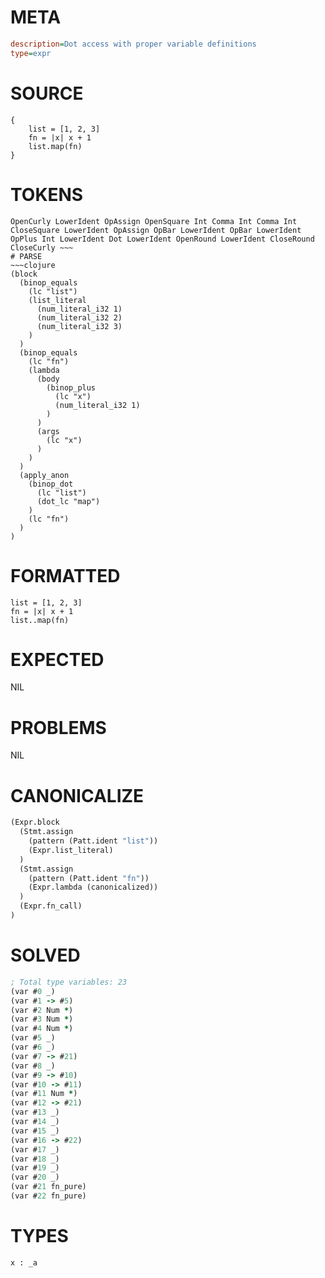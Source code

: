 # META
~~~ini
description=Dot access with proper variable definitions
type=expr
~~~
# SOURCE
~~~roc
{
    list = [1, 2, 3]
    fn = |x| x + 1
    list.map(fn)
}
~~~
# TOKENS
~~~text
OpenCurly LowerIdent OpAssign OpenSquare Int Comma Int Comma Int CloseSquare LowerIdent OpAssign OpBar LowerIdent OpBar LowerIdent OpPlus Int LowerIdent Dot LowerIdent OpenRound LowerIdent CloseRound CloseCurly ~~~
# PARSE
~~~clojure
(block
  (binop_equals
    (lc "list")
    (list_literal
      (num_literal_i32 1)
      (num_literal_i32 2)
      (num_literal_i32 3)
    )
  )
  (binop_equals
    (lc "fn")
    (lambda
      (body
        (binop_plus
          (lc "x")
          (num_literal_i32 1)
        )
      )
      (args
        (lc "x")
      )
    )
  )
  (apply_anon
    (binop_dot
      (lc "list")
      (dot_lc "map")
    )
    (lc "fn")
  )
)
~~~
# FORMATTED
~~~roc
list = [1, 2, 3]
fn = |x| x + 1
list..map(fn)
~~~
# EXPECTED
NIL
# PROBLEMS
NIL
# CANONICALIZE
~~~clojure
(Expr.block
  (Stmt.assign
    (pattern (Patt.ident "list"))
    (Expr.list_literal)
  )
  (Stmt.assign
    (pattern (Patt.ident "fn"))
    (Expr.lambda (canonicalized))
  )
  (Expr.fn_call)
)
~~~
# SOLVED
~~~clojure
; Total type variables: 23
(var #0 _)
(var #1 -> #5)
(var #2 Num *)
(var #3 Num *)
(var #4 Num *)
(var #5 _)
(var #6 _)
(var #7 -> #21)
(var #8 _)
(var #9 -> #10)
(var #10 -> #11)
(var #11 Num *)
(var #12 -> #21)
(var #13 _)
(var #14 _)
(var #15 _)
(var #16 -> #22)
(var #17 _)
(var #18 _)
(var #19 _)
(var #20 _)
(var #21 fn_pure)
(var #22 fn_pure)
~~~
# TYPES
~~~roc
x : _a
~~~
